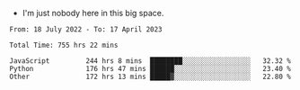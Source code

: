 - I'm just nobody here in this big space.


<!--START_SECTION:waka-->

```text
From: 18 July 2022 - To: 17 April 2023

Total Time: 755 hrs 22 mins

JavaScript         244 hrs 8 mins  ████████░░░░░░░░░░░░░░░░░   32.32 %
Python             176 hrs 47 mins ██████░░░░░░░░░░░░░░░░░░░   23.40 %
Other              172 hrs 13 mins █████▓░░░░░░░░░░░░░░░░░░░   22.80 %
```

<!--END_SECTION:waka-->

